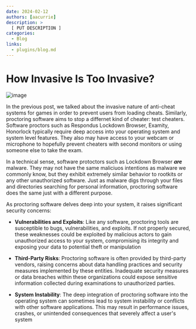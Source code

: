 ```yaml
---
date: 2024-02-12
authors: [aacurrie]
description: >
  [ PUT DESCRIPTION ]
categories:
  - Blog
links:
  - plugins/blog.md
---
```


# How Invasive Is Too Invasive?

![image](https://baylorlariat.com/wp-content/uploads/2021/03/lariat-lockdown-browser-copy.png)

In the previous post, we talked about the invasive nature of anti-cheat systems for games in order to prevent users from loading cheats. Similarly, proctoring software aims to stop a differnet kind of cheater: test cheaters. Software proctors such as Respondus Lockdown Browser, Examity, Honorlock typically require deep access into your operating system and system level features. They also may have access to your webcam or microphone to hopefully prevent cheaters with second monitors or using someone else to take the exam. 

<!-- more -->

In a technical sense, software protoctors such as Lockdown Browser *__are__* malware. They may not have the same maliciuos intentions as malware we commonly know, but they exhibit extremely similar behavior to rootkits or any other unauthorized software. Just as malware digs through your files and directories searching for personal information, proctoring software does the same just with a different purpose.

As proctoring software delves deep into your system, it raises significant security concerns:

- __Vulnerabilities and Exploits__: Like any software, proctoring tools are susceptible to bugs, vulnerabilities, and exploits. If not properly secured, these weaknesses could be exploited by malicious actors to gain unauthorized access to your system, compromising its integrity and exposing your data to potential theft or manipulation

- __Third-Party Risks__: Proctoring software is often provided by third-party vendors, raising concerns about data handling practices and security measures implemented by these entities. Inadequate security measures or data breaches within these organizations could expose sensitive information collected during examinations to unauthorized parties.

- __System Instability__: The deep integration of proctoring software into the operating system can sometimes lead to system instability or conflicts with other software applications. This may result in performance issues, crashes, or unintended consequences that severely affect a user's system